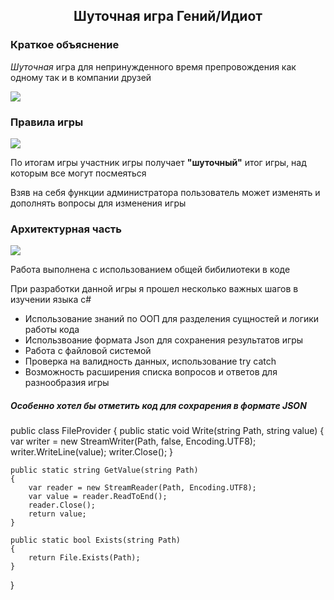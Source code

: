 <div class="text" align="center">
    <h2>Шуточная игра Гений/Идиот</h2>
</div>
<h3>Краткое объяснение</h3>
<p><em>Шуточная</em> игра для непринужденного время препровождения как одному так и в компании друзей </p>
<img src="https://github.com/user-attachments/assets/e5aadd0f-7b7c-4cae-a08e-8dac408a44b7" />
<h3>Правила игры</h3>
<img src="https://github.com/user-attachments/assets/8e937d5e-cf31-42c4-85e1-fb5a768d6b19" />
<br />
<p>По итогам игры участник игры получает <b>"шуточный"</b> итог игры, над которым все могут посмеяться</p>
<p>Взяв на себя функции администратора пользователь может изменять и дополнять вопросы для изменения игры</p>
<h3>Архитектурная часть</h3>
<img src="https://github.com/user-attachments/assets/c9da1e9f-2c1f-4989-93e1-8c8dc38a4a06" />
<p>Работа выполнена с использованием общей бибилиотеки в коде</p>
<p>При разработки данной игры я прошел несколько важных шагов в изучении языка с#</p>
<ul>
    <li>Использование знаний по ООП для разделения сущностей и логики работы кода</li>
    <li>Использвоание формата Json для сохранения результатов игры</li>
    <li>Работа с файловой системой</li>
    <li>Проверка на валидность данных, использование try catch</li>
    <li>Возможность расширения списка вопросов и ответов для разнообразия игры</li>
</ul>
<h5>Особенно хотел бы отметить код для сохрарения в формате JSON</h5>
public class FileProvider
{
    public static void Write(string Path, string value)
    {
        var writer = new StreamWriter(Path, false, Encoding.UTF8);
        writer.WriteLine(value);
        writer.Close();
    }

    public static string GetValue(string Path)
    {
        var reader = new StreamReader(Path, Encoding.UTF8);
        var value = reader.ReadToEnd();
        reader.Close();
        return value;
    }

    public static bool Exists(string Path)
    {
        return File.Exists(Path);
    }
}

